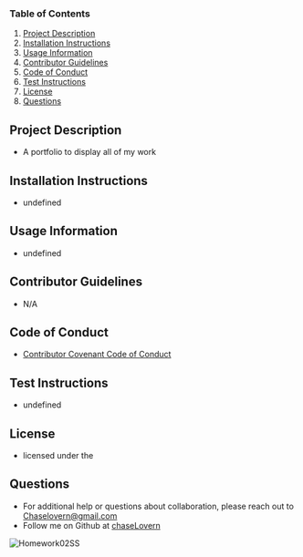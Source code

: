  ### Table of Contents
  1. [Project Description](#project-description)
  2. [Installation Instructions](#installation-instructions)
  3. [Usage Information](#usage-information)
  4. [Contributor Guidelines](#contributor-guidelines)
  5. [Code of Conduct](#code-of-conduct)
  6. [Test Instructions](#test-instructions)
  7. [License](#license)
  8. [Questions](#questions)
  ## Project Description
  * A portfolio to display all of my work
  ## Installation Instructions
  * undefined
  ## Usage Information
  * undefined
  ## Contributor Guidelines
  * N/A
  ## Code of Conduct
  * [Contributor Covenant Code of Conduct](https://www.contributor-covenant.org/version/2/0/code_of_conduct/code_of_conduct.md)
  ## Test Instructions
  * undefined
  ## License
  * licensed under the 
  ## Questions
  * For additional help or questions about collaboration, please reach out to Chaselovern@gmail.com
  * Follow me on Github at [chaseLovern](http://github.com/chaseLovern)

![Homework02SS](https://user-images.githubusercontent.com/82298315/116840395-e45ff180-ab92-11eb-91f5-e6f6e2effd5c.png)

